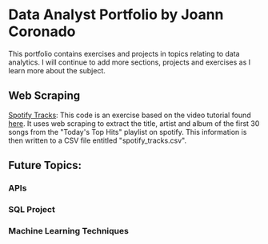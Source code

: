 # Data Analyst Portfolio by Joann Coronado

This portfolio contains exercises and projects in topics relating to data analytics. I will continue to add more sections, projects and exercises as I learn more about the subject.

## Web Scraping
[Spotify Tracks](https://github.com/jcoronado4/Data-Analyst-Portfolio/blob/master/Web%20Scraping/spotify_tracks.py): This code is an exercise based on the video tutorial found [here](https://www.youtube.com/watch?v=XQgXKtPSzUI "Intro to Web Scraping with Python and Beautiful Soup"). It uses web scraping to extract the title, artist and album of the first 
30 songs from the "Today's Top Hits" playlist on spotify. This information is then written to a CSV file entitled "spotify_tracks.csv".

## Future Topics:
### APIs
### SQL Project
### Machine Learning Techniques 
